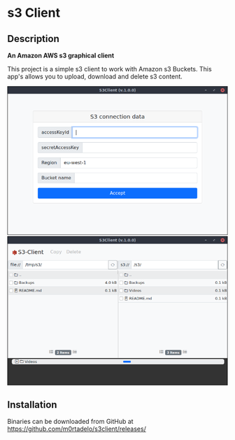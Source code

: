 # s3 Client
## Description
**An Amazon AWS s3 graphical client**

This project is a simple s3 client to work with Amazon s3 Buckets. This app's allows you to upload, download and delete s3 content.

![Screenshoot1](screen1.png)
![Screenshoot2](screen2.png)

## Installation

Binaries can be downloaded from GitHub at https://github.com/m0rtadelo/s3client/releases/